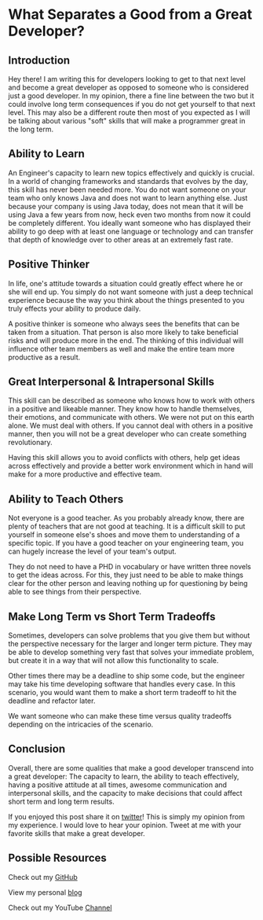 # What Separates a Good from a Great Developer?
## IntroductionHey there! I am writing this for developers looking to get to that next level and become a great developer as opposed to someone who is considered just a good developer. In my opinion, there a fine line between the two but it could involve long term consequences if you do not get yourself to that next level.  This may also be a different route then most of you expected as I will be talking about various "soft" skills that will make a programmer great in the long term. 

## Ability to Learn

An Engineer's capacity to learn new topics effectively and quickly is crucial.  In a world of changing frameworks and standards that evolves by the day, this skill has never been needed more.  You do not want someone on your team who only knows Java and does not want to learn anything else.  Just because your company is using Java today, does not mean that it will be using Java a few years from now, heck even two months from now it could be completely different.  You ideally want someone who has displayed their ability to go deep with at least one language or technology and can transfer that depth of knowledge over to other areas at an extremely fast rate.
## Positive Thinker

In life, one's attitude towards a situation could greatly effect where he or she will end up.  You simply do not want someone with just a deep technical experience because the way you think about the things presented to you truly effects your ability to produce daily.

A positive thinker is someone who always sees the benefits that can be taken from a situation.  That person is also more likely to take beneficial risks and will produce more in the end.  The thinking of this individual will influence other team members as well and make the entire team more productive as a result.  ## Great Interpersonal & Intrapersonal Skills 

This skill can be described as someone who knows how to work with others in a positive and likeable manner.  They know how to handle themselves, their emotions, and communicate with others.  We were not put on this earth alone.  We must deal with others.  If you cannot deal with others in a positive manner, then you will not be a great developer who can create something revolutionary.

Having this skill allows you to avoid conflicts with others, help get ideas across effectively and provide a better work environment which in hand will make for a more productive and effective team.
## Ability to Teach Others

Not everyone is a good teacher.  As you probably already know, there are plenty of teachers that are not good at teaching.  It is a difficult skill to put yourself in someone else's shoes and move them to understanding of a specific topic.  If you have a good teacher on your engineering team, you can hugely increase the level of your team's output.

They do not need to have a PHD in vocabulary or have written three novels to get the ideas across.  For this, they just need to be able to make things clear for the other person and leaving nothing up for questioning by being able to see things from their perspective.
## Make Long Term vs Short Term TradeoffsSometimes, developers can solve problems that you give them but without the perspective necessary for the larger and longer term picture.  They may be able to develop something very fast that solves your immediate problem, but create it in a way that will not allow this functionality to scale.  

Other times there may be a deadline to ship some code, but the engineer may take his time developing software that handles every case.  In this scenario, you would want them to make a short term tradeoff to hit the deadline and refactor later.  

We want someone who can make these time versus quality tradeoffs depending on the intricacies of the scenario.
## Conclusion Overall, there are some qualities that make a good developer transcend into a great developer: The capacity to learn, the ability to teach effectively, having a positive attitude at all times, awesome communication and interpersonal skills, and the capacity to make decisions that could affect short term and long term results.  If you enjoyed this post share it on [twitter][twit]! This is simply my opinion from my experience. I would love to hear your opinion.  Tweet at me with your favorite skills that make a great developer.
## Possible ResourcesCheck out my [GitHub][mainGit]View my personal [blog][pblog]Check out my YouTube [Channel][youtube][twit]: https://twitter.com/[mainGit]: https://github.com/acucciniello/
[pblog]: http://www.acucciniello.com/
[youtube]: https://www.youtube.com/channel/UC8icMMql5SjCaXXMvILGIUA